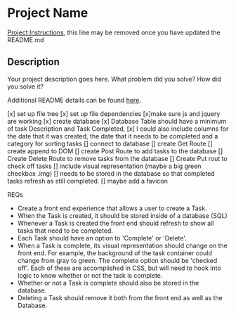 # Project Name

[Project Instructions](./INSTRUCTIONS.md), this line may be removed once you have updated the README.md

## Description

Your project description goes here. What problem did you solve? How did you solve it?

Additional README details can be found [here](https://github.com/PrimeAcademy/readme-template/blob/master/README.md).

[x] set up file tree
[x] set up file dependencies
    [x]make sure js and jquery are working
[x] create database
    [x] Database Table should have a minimum of task Description and Task Completed, 
    [x] I could also include columns for the date that it was created, the date that it needs to be completed and a category for sorting tasks
[] connect to database
[] create Get Route
    [] create append to DOM
[] create Post Route to add tasks to the database
[] Create Delete Route to remove tasks from the database
[] Create Put rout to check off tasks
    [] include visual representation (maybe a big green checkbox .img)
    [] needs to be stored in the database so that completed tasks refresh as still completed.
[] maybe add a favicon




REQs
* Create a front end experience that allows a user to create a Task.
* When the Task is created, it should be stored inside of a database (SQL)
* Whenever a Task is created the front end should refresh to show all tasks that need to be completed.
* Each Task should have an option to 'Complete' or 'Delete'.
* When a Task is complete, its visual representation should change on the front end. For example, the background of the task container could change from gray to green. The complete option should be  'checked off'. Each of these are accomplished in CSS, but will need to hook into logic to know whether or not the task is complete.
* Whether or not a Task is complete should also be stored in the database.
* Deleting a Task should remove it both from the front end as well as the Database.
